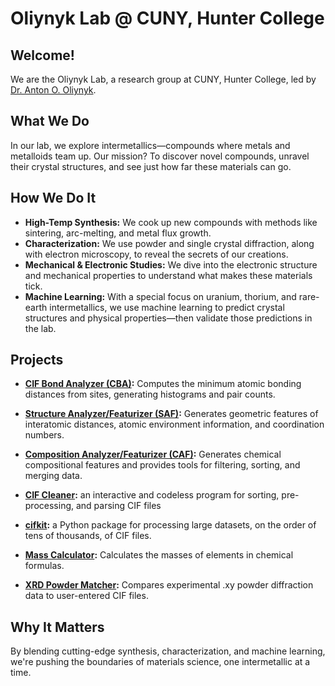 # Oliynyk Lab @ CUNY, Hunter College

## Welcome!

We are the Oliynyk Lab, a research group at CUNY, Hunter College, led by [Dr. Anton O. Oliynyk](https://hunter.cuny.edu/people/anton-oliynyk/).

## What We Do

In our lab, we explore intermetallics—compounds where metals and metalloids team up. Our mission? To discover novel compounds, unravel their crystal structures, and see just how far these materials can go.

## How We Do It

- **High-Temp Synthesis:** We cook up new compounds with methods like sintering, arc-melting, and metal flux growth.
- **Characterization:** We use powder and single crystal diffraction, along with electron microscopy, to reveal the secrets of our creations.
- **Mechanical & Electronic Studies:** We dive into the electronic structure and mechanical properties to understand what makes these materials tick.
- **Machine Learning:** With a special focus on uranium, thorium, and rare-earth intermetallics, we use machine learning to predict crystal structures and physical properties—then validate those predictions in the lab.

## Projects

- **[CIF Bond Analyzer (CBA)](https://github.com/bobleesj/cif-bond-analyzer):** Computes the minimum atomic bonding distances from sites, generating histograms and pair counts.

- **[Structure Analyzer/Featurizer (SAF)](https://github.com/bobleesj/structure-analyzer-featurizer):** Generates geometric features of interatomic distances, atomic environment information, and coordination numbers.

- **[Composition Analyzer/Featurizer (CAF)](https://github.com/bobleesj/composition-analyzer-featurizer):** Generates chemical compositional features and provides tools for filtering, sorting, and merging data.

- **[CIF Cleaner](https://github.com/bobleesj/cif-cleaner):** an interactive and codeless program for sorting, pre-processing, and parsing CIF files

- **[cifkit](https://github.com/bobleesj/cifkit):** a Python package for processing large datasets, on the order of tens of thousands, of CIF files.

- **[Mass Calculator](https://github.com/dshirya/mass_calculator):** Calculates the masses of elements in chemical formulas.
  
- **[XRD Powder Matcher](https://github.com/AlexV-ops/spring_24_solidstate):** Compares experimental .xy powder diffraction data to user-entered CIF files.



## Why It Matters

By blending cutting-edge synthesis, characterization, and machine learning, we're pushing the boundaries of materials science, one intermetallic at a time.
